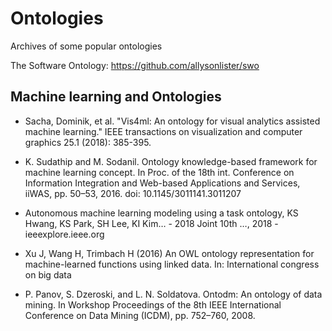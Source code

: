 # Ontologies
Archives of some popular ontologies


The Software Ontology: https://github.com/allysonlister/swo


## Machine learning and Ontologies
* Sacha, Dominik, et al. "Vis4ml: An ontology for visual analytics assisted machine learning." IEEE transactions on visualization and computer graphics 25.1 (2018): 385-395.

* K. Sudathip and M. Sodanil. Ontology knowledge-based framework for machine learning concept. In Proc. of the 18th int. Conference on Information Integration and Web-based Applications and Services, iiWAS, pp. 50–53, 2016. doi: 10.1145/3011141.3011207

* Autonomous machine learning modeling using a task ontology, KS Hwang, KS Park, SH Lee, KI Kim… - 2018 Joint 10th …, 2018 - ieeexplore.ieee.org

* Xu J, Wang H, Trimbach H (2016) An OWL ontology representation for machine-learned functions using linked data. In: International congress on big data

* P. Panov, S. Dzeroski, and L. N. Soldatova. Ontodm: An ontology of data mining. In Workshop Proceedings of the 8th IEEE International Conference on Data Mining (ICDM), pp. 752–760, 2008.
